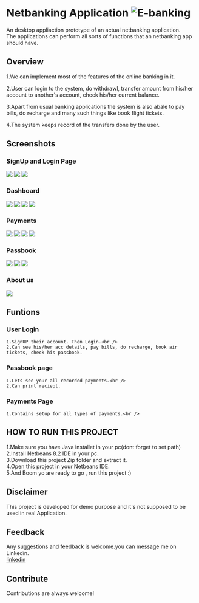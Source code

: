 # Netbanking Application ![E-banking](https://cdn.iconscout.com/icon/free/png-64/netbanking-credit-debit-card-bank-transaction-32302.png)
  An desktop appliaction prototype of an actual netbanking application.<br />
  The applications can perform all sorts of functions that an netbanking app should have.
  
## Overview
   1.We can implement most of the features of the online banking in it.
   
   2.User can login to the system, do withdrawl, transfer amount from his/her account to another's account, check his/her current balance.
   
   3.Apart from usual banking applications the system is also abale to pay bills, do recharge and many such things like book flight tickets.
   
   4.The system keeps record of the transfers done by the user.
   
 ## Screenshots
 
 ### SignUp and Login Page
  <img src="video/ss1.png">
  <img src="video/ss2.png">
  <img src="video/ss3.png">
   
   
### Dashboard
  <img src="video/ss4.png">
  <img src="video/ss5.png">
  <img src="video/ss6.png">
  <img src="video/ss10.png">
  
### Payments
  <img src="video/ss7.png">
  <img src="video/ss8.png">
  <img src="video/ss9.png">
  <img src="video/ss14.png">
  
### Passbook
  <img src="video/ss11.png">
  <img src="video/ss12.png">
  <img src="video/ss13.png">
  
### About us
  <img src="video/ss15.png">
  
## Funtions

### User Login
    1.SignUP their account. Then Login.<br />
    2.Can see his/her acc details, pay bills, do recharge, book air tickets, check his passbook.
    
### Passbook page
    1.Lets see your all recorded payments.<br />
    2.Can print reciept.
   
### Payments Page
    1.Contains setup for all types of payments.<br />
    
   
## HOW TO RUN THIS PROJECT
   1.Make sure you have Java installet in your pc(dont forget to set path)<br />
   2.Install Netbeans 8.2 IDE in your pc.<br />
   3.Download this project Zip folder and extract it.<br />
   4.Open this project in your Netbeans IDE.<br />
   5.And Boom yo are ready to go , run this project :) <br />
   
   
## Disclaimer
   This project is developed for demo purpose and it's not supposed to be used in real Application.
   
   
## Feedback
   Any suggestions and feedback is welcome.you can message me on Linkedin.<br />
   [linkedin](https://www.linkedin.com/in/mohit-singh-bb50a81a5/)
   
## Contribute
   Contributions are always welcome!
    
